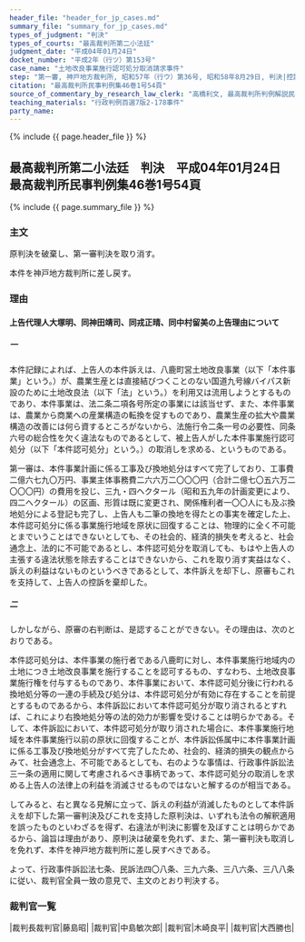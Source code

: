 ```yaml
---
header_file: "header_for_jp_cases.md"
summary_file: "summary_for_jp_cases.md"
types_of_judgment: "判決"
types_of_courts: "最高裁判所第二小法廷"
judgment_date: "平成04年01月24日"
docket_number: "平成2年（行ツ）第153号"
case_name: "土地改良事業施行認可処分取消請求事件"
step: "第一審, 神戸地方裁判所, 昭和57年（行ウ）第36号, 昭和58年8月29日, 判決|控訴審, 大阪高等裁判所, 昭和58年（行コ）第41号, 昭和59年8月30日, 判決|上告審, 最高裁判所第一小法廷, 昭和59年（行ツ）第318号, 昭和61年2月13日, 判決|差戻第一審, 神戸地方裁判所, 昭和61年（行ウ）第6号, 平成2年2月21日, 判決|差戻控訴審, 大阪高等裁判所, 平成2年（行コ）第21号, 平成2年6月28日, 判決"
citation: "最高裁判所民事判例集46巻1号54頁"
source_of_commentary_by_research_law_clerk: "高橋利文, 最高裁判所判例解説民事篇平成4年度28頁"
teaching_materials: "行政判例百選7版2-178事件"
party_name:
---
```


{% include {{ page.header_file }}  %}

## 最高裁判所第二小法廷　判決　平成04年01月24日　最高裁判所民事判例集46巻1号54頁

{% include {{ page.summary_file }}  %}




### 主文



原判決を破棄し、第一審判決を取り消す。

本件を神戸地方裁判所に差し戻す。





### 理由



#### 上告代理人大塚明、同神田靖司、同戎正晴、同中村留美の上告理由について

##### 一

本件記録によれば、上告人の本件訴えは、八鹿町営土地改良事業（以下「本件事業」という。）が、農業生産とは直接結びつくことのない国道九号線バイパス新設のために土地改良法（以下「法」という。）を利用又は流用しようとするものであり、本件事業は、法二条二項各号所定の事業には該当せず、また、本件事業は、農業から商業への産業構造の転換を促すものであり、農業生産の拡大や農業構造の改善には何ら資するところがないから、法施行令二条一号の必要性、同条六号の総合性を欠く違法なものであるとして、被上告人がした本件事業施行認可処分（以下「本件認可処分」という。）の取消しを求める、というものである。

第一審は、本件事業計画に係る工事及び換地処分はすべて完了しており、工事費二億六七九〇万円、事業主体事務費二六六万二〇〇〇円（合計二億七〇五六万二〇〇〇円）の費用を投じ、三九・四ヘクタール（昭和五九年の計画変更により、四二へクタール）の区画、形質は既に変更され、関係権利者一〇〇人にも及ぶ換地処分による登記も完了し、上告人も二筆の換地を得たとの事実を確定した上、本件認可処分に係る事業施行地域を原状に回復することは、物理的に全く不可能とまでいうことはできないとしても、その社会的、経済的損失を考えると、社会通念上、法的に不可能であるとし、本件認可処分を取消しても、もはや上告人の主張する違法状態を除去することはできないから、これを取り消す実益はなく、訴えの利益はないものというべきであるとして、本件訴えを却下し、原審もこれを支持して、上告人の控訴を棄却した。

##### 二

しかしながら、原審の右判断は、是認することができない。その理由は、次のとおりである。

本件認可処分は、本件事業の施行者である八鹿町に対し、本件事業施行地域内の土地につき土地改良事業を施行することを認可するもの、すなわち、土地改良事業施行権を付与するものであり、本件事業において、本件認可処分後に行われる換地処分等の一連の手続及び処分は、本件認可処分が有効に存在することを前提とするものであるから、本件訴訟において本件認可処分が取り消されるとすれば、これにより右換地処分等の法的効力が影響を受けることは明らかである。そして、本件訴訟において、本件認可処分が取り消された場合に、本件事業施行地域を本件事業施行以前の原状に回復することが、本件訴訟係属中に本件事業計画に係る工事及び換地処分がすべて完了したため、社会的、経済的損失の観点からみて、社会通念上、不可能であるとしても、右のような事情は、行政事件訴訟法三一条の適用に関して考慮されるべき事柄であって、本件認可処分の取消しを求める上告人の法律上の利益を消滅させるものではないと解するのが相当である。

してみると、右と異なる見解に立って、訴えの利益が消滅したものとして本件訴えを却下した第一審判決及びこれを支持した原判決は、いずれも法令の解釈適用を誤ったものといわざるを得ず、右違法が判決に影響を及ぼすことは明らかであるから、論旨は理由があり、原判決は破棄を免れず、また、第一審判決も取消しを免れず、本件を神戸地方裁判所に差し戻すべきである。

よって、行政事件訴訟法七条、民訴法四〇八条、三九六条、三八六条、三八八条に従い、裁判官全員一致の意見で、主文のとおり判決する。

### 裁判官一覧

|裁判長裁判官|藤島昭|
|裁判官|中島敏次郎|
|裁判官|木崎良平|
|裁判官|大西勝也|







